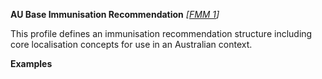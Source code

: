 **AU Base Immunisation Recommendation** *[[FMM 1](guidance.html)]*

This profile defines an immunisation recommendation structure including core localisation concepts for use in an Australian context. 

**Examples**
